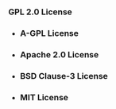 ### GPL 2.0 License
- ### A-GPL License
- ### Apache 2.0 License
- ### BSD Clause-3 License
- ### MIT License